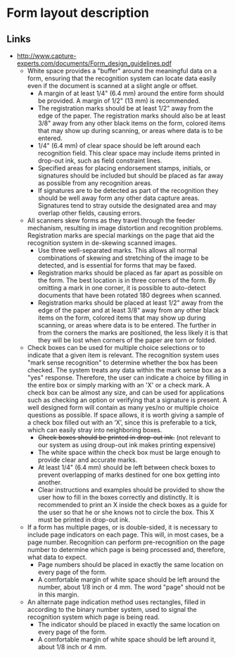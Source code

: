# Form layout description


## Links
- http://www.capture-experts.com/documents/Form_design_guidelines.pdf
    - White space provides a "buffer" around the meaningful data on a form, ensuring that the recognition system can locate data easily even if the document is
scanned at a slight angle or offset. 
        - A margin of at least 1/4" (6.4 mm) around the entire form should be provided. A margin of 1/2" (13 mm) is recommended. 
        - The registration marks should be at least 1/2" away from the edge of the paper. The registration marks should also be at least 3/8" away from any
other black items on the form, colored items that may show up during scanning, or areas where data is to be entered. 
        - 1/4" (6.4 mm) of clear space should be left around each recognition field. This clear space may include items printed in drop-out ink, such as field
constraint lines. 
        - Specified areas for placing endorsement stamps, initials, or signatures should be included but should be placed as far away as possible from any
recognition areas. 
        - If signatures are to be detected as part of the recognition they should be well away form any other data capture areas. Signatures tend to stray
outside the designated area and may overlap other fields, causing errors. 
    - All scanners skew forms as they travel through the feeder mechanism, resulting in image distortion and recognition problems. Registration marks are
special markings on the page that aid the recognition system in de-skewing scanned images. 
        - Use three well-separated marks. This allows all normal combinations of skewing and stretching of the image to be detected, and is essential for forms
that may be faxed.
        - Registration marks should be placed as far apart as possible on the form. The best location is in three corners of the form. By omitting a mark in one
corner, it is possible to auto-detect documents that have been rotated 180 degrees when scanned. 
        - Registration marks should be placed at least 1/2" away from the edge of the paper and at least 3/8" away from any other black items on the form,
colored items that may show up during scanning, or areas where data is to be entered. The further in from the corners the marks are positioned, the
less likely it is that they will be lost when corners of the paper are torn or folded. 
    - Check boxes can be used for multiple choice selections or to indicate that a given item is relevant. The recognition system uses "mark sense recognition"
to determine whether the box has been checked. The system treats any data within the mark sense box as a "yes" response. Therefore, the user can
indicate a choice by filling in the entire box or simply marking with an 'X' or a check mark. A check box can be almost any size, and can be used for
applications such as checking an option or verifying that a signature is present. A well designed form will contain as many yes/no or multiple choice
questions as possible. If space allows, it is worth giving a sample of a check box filled out with an ‘X’, since this is preferable to a tick, which can easily
stray into neighboring boxes. 
        - ~~Check boxes should be printed in drop-out ink.~~ (not relevant to our system as using droup-out ink makes printing expensive)
        - The white space within the check box must be large enough to provide clear and accurate marks. 
        - At least 1/4" (6.4 mm) should be left between check boxes to prevent overlapping of marks destined for one box getting into another. 
        - Clear instructions and examples should be provided to show the user how to fill in the boxes correctly and distinctly. It is recommended to print an X
inside the check boxes as a guide for the user so that he or she knows not to circle the box. This X must be printed in drop-out ink. 
    - If a form has multiple pages, or is double-sided, it is necessary to include page indicators on each page. This will, in most cases, be a page number.
Recognition can perform pre-recognition on the page number to determine which page is being processed and, therefore, what data to expect. 
        - Page numbers should be placed in exactly the same location on every page of the form. 
        - A comfortable margin of white space should be left around the number, about 1/8 inch or 4 mm. The word "page" should not be in this margin. 
    - An alternate page indication method uses rectangles, filled in according to the binary number system, used to signal the recognition system which page is
being read. 
        - The indicator should be placed in exactly the same location on every page of the form.
        - A comfortable margin of white space should be left around it, about 1/8 inch or 4 mm. 
